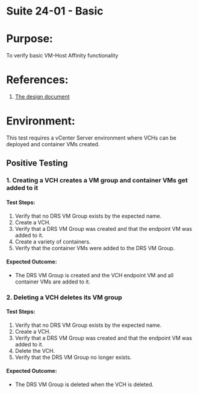 Suite 24-01 - Basic
===================

# Purpose:
To verify basic VM-Host Affinity functionality

# References:
1. [The design document](../../../doc/design/host-affinity.md)

# Environment:
This test requires a vCenter Server environment where VCHs can be deployed and container VMs created.


Positive Testing
----------------

### 1. Creating a VCH creates a VM group and container VMs get added to it

#### Test Steps:
1. Verify that no DRS VM Group exists by the expected name.
2. Create a VCH.
3. Verify that a DRS VM Group was created and that the endpoint VM was added to it.
4. Create a variety of containers.
5. Verify that the container VMs were added to the DRS VM Group.

#### Expected Outcome:
* The DRS VM Group is created and the VCH endpoint VM and all container VMs are added to it.


### 2. Deleting a VCH deletes its VM group

#### Test Steps:
1. Verify that no DRS VM Group exists by the expected name.
2. Create a VCH.
3. Verify that a DRS VM Group was created and that the endpoint VM was added to it.
4. Delete the VCH.
5. Verify that the DRS VM Group no longer exists.

#### Expected Outcome:
* The DRS VM Group is deleted when the VCH is deleted.
